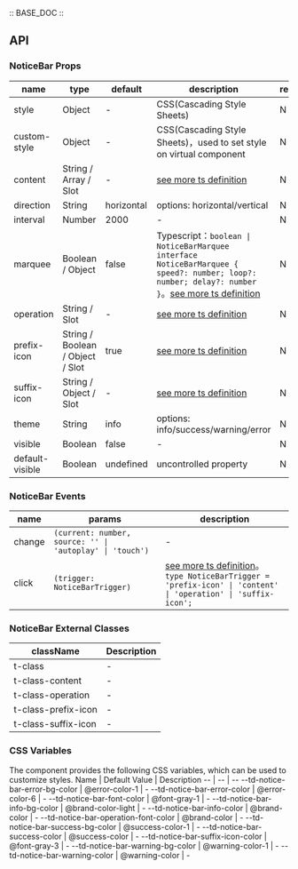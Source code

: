 :: BASE_DOC ::

## API

### NoticeBar Props

name | type | default | description | required
-- | -- | -- | -- | --
style | Object | - | CSS(Cascading Style Sheets) | N
custom-style | Object | - | CSS(Cascading Style Sheets)，used to set style on virtual component | N
content | String / Array / Slot | - | [see more ts definition](https://github.com/Tencent/tdesign-miniprogram/blob/develop/src/common/common.ts) | N
direction | String | horizontal | options: horizontal/vertical | N
interval | Number | 2000 | \- | N
marquee | Boolean / Object | false | Typescript：`boolean \| NoticeBarMarquee` `interface NoticeBarMarquee { speed?: number; loop?: number; delay?: number }`。[see more ts definition](https://github.com/Tencent/tdesign-miniprogram/tree/develop/src/notice-bar/type.ts) | N
operation | String / Slot | - | [see more ts definition](https://github.com/Tencent/tdesign-miniprogram/blob/develop/src/common/common.ts) | N
prefix-icon | String / Boolean / Object / Slot | true | [see more ts definition](https://github.com/Tencent/tdesign-miniprogram/blob/develop/src/common/common.ts) | N
suffix-icon | String / Object / Slot | - | [see more ts definition](https://github.com/Tencent/tdesign-miniprogram/blob/develop/src/common/common.ts) | N
theme | String | info | options: info/success/warning/error | N
visible | Boolean | false | \- | N
default-visible | Boolean | undefined | uncontrolled property | N

### NoticeBar Events

name | params | description
-- | -- | --
change | `(current: number, source: '' \| 'autoplay' \| 'touch')` | \-
click | `(trigger: NoticeBarTrigger)` | [see more ts definition](https://github.com/Tencent/tdesign-miniprogram/tree/develop/src/notice-bar/type.ts)。<br/>`type NoticeBarTrigger = 'prefix-icon' \| 'content' \| 'operation' \| 'suffix-icon';`<br/>
### NoticeBar External Classes

className | Description
-- | --
t-class | \-
t-class-content | \-
t-class-operation | \-
t-class-prefix-icon | \-
t-class-suffix-icon | \-

### CSS Variables

The component provides the following CSS variables, which can be used to customize styles.
Name | Default Value | Description 
-- | -- | --
--td-notice-bar-error-bg-color | @error-color-1 | - 
--td-notice-bar-error-color | @error-color-6 | - 
--td-notice-bar-font-color | @font-gray-1 | - 
--td-notice-bar-info-bg-color | @brand-color-light | - 
--td-notice-bar-info-color | @brand-color | - 
--td-notice-bar-operation-font-color | @brand-color | - 
--td-notice-bar-success-bg-color | @success-color-1 | - 
--td-notice-bar-success-color | @success-color | - 
--td-notice-bar-suffix-icon-color | @font-gray-3 | - 
--td-notice-bar-warning-bg-color | @warning-color-1 | - 
--td-notice-bar-warning-color | @warning-color | -